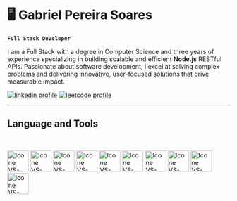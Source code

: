 # 🖥 Gabriel Pereira Soares

**`Full Stack Developer`**

I am a Full Stack with a degree in Computer Science and three years of experience specializing in building scalable and efficient **Node.js** RESTful APIs. Passionate about software development, I excel at solving complex problems and delivering innovative, user-focused solutions that drive measurable impact.

  <p align="left">
    <a href="https://www.linkedin.com/in/gabrielpereira3" target="_blank">
      <img alt="linkedin profile" title="Check out my LinkedIn Profile" src="https://img.shields.io/badge/LinkedIn-0077B5?style=for-the-badge&logo=linkedin&logoColor=white"/></a> 
    <a href="https://leetcode.com/u/gabrielpereira3/" target="_blank">
      <img alt="leetcode profile" title="Check out my LeetCode Profile" src="https://img.shields.io/badge/-LeetCode-FFA116?style=for-the-badge&logo=LeetCode&logoColor=black"/></a>
  </p>

---

## Language and Tools

  <br/>

  [<img height="48px" width="48px" alt="Icone VS-Code" src="https://skillicons.dev/icons?i=ts"/>](https://developer.mozilla.org/en-US/docs/Glossary/TypeScript)
  [<img height="48px" width="48px" alt="Icone VS-Code" src="https://skillicons.dev/icons?i=nodejs"/>](https://nodejs.org/en)
  [<img height="48px" width="48px" alt="Icone VS-Code" src="https://skillicons.dev/icons?i=react"/>](https://react.dev/)
  [<img height="48px" width="48px" alt="Icone VS-Code" src="https://skillicons.dev/icons?i=js"/>](https://developer.mozilla.org/en-US/docs/Web/JavaScript)
  [<img height="48px" width="48px" alt="Icone VS-Code" src="https://skillicons.dev/icons?i=nextjs"/>](https://nextjs.org/docs)
  [<img height="48px" width="48px" alt="Icone VS-Code" src="https://skillicons.dev/icons?i=html"/>](https://developer.mozilla.org/en-US/docs/Web/HTML)
  [<img height="48px" width="48px" alt="Icone VS-Code" src="https://skillicons.dev/icons?i=css"/>](https://developer.mozilla.org/en-US/docs/Web/CSS)
  [<img height="48px" width="48px" alt="Icone VS-Code" src="https://skillicons.dev/icons?i=git"/>](https://git-scm.com/)
  [<img height="48px" width="48px" alt="Icone VS-Code" src="https://skillicons.dev/icons?i=linux"/>](https://www.linux.org/)
  [<img height="48px" width="48px" alt="Icone VS-Code" src="https://skillicons.dev/icons?i=python"/>](https://www.python.org/)

#
